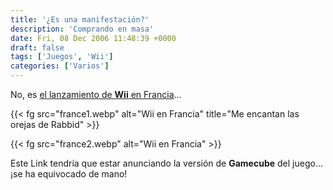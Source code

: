 ```yaml
---
title: '¿Es una manifestación?'
description: 'Comprando en masa'
date: Fri, 08 Dec 2006 11:48:39 +0000
draft: false
tags: ['Juegos', 'Wii']
categories: ['Varios']
---
```


No, es [el lanzamiento de **Wii** en Francia](http://www.gamekyo.com/news18392_lancement-de-la-wii-a-paris.html)...

{{< fg src="france1.webp" alt="Wii en Francia" title="Me encantan las orejas de Rabbid" >}}

{{< fg src="france2.webp" alt="Wii en Francia" >}}

Este Link tendría que estar anunciando la versión de **Gamecube** del juego... ¡se ha equivocado de mano!